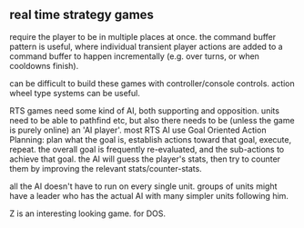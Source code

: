 ## real time strategy games

require the player to be in multiple places at once. the command buffer pattern is useful, where individual transient player actions are added to a command buffer to happen incrementally (e.g. over turns, or when cooldowns finish).

can be difficult to build these games with controller/console controls. action wheel type systems can be useful.

RTS games need some kind of AI, both supporting and opposition. units need to be able to pathfind etc, but also there needs to be (unless the game is purely online) an 'AI player'. most RTS AI use Goal Oriented Action Planning: plan what the goal is, establish actions toward that goal, execute, repeat. the overall goal is frequently re-evaluated, and the sub-actions to achieve that goal. the AI will guess the player's stats, then try to counter them by improving the relevant stats/counter-stats.

all the AI doesn't have to run on every single unit. groups of units might have a leader who has the actual AI with many simpler units following him.

Z is an interesting looking game. for DOS.